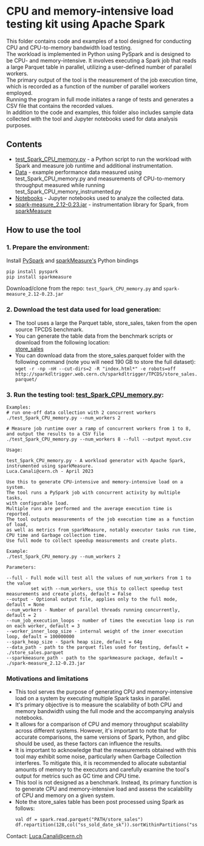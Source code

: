 # CPU and memory-intensive load testing kit using Apache Spark
This folder contains code and examples of a tool designed for conducting CPU and CPU-to-memory bandwidth load testing.  
The workload is implemented in Python using PySpark and is designed to be CPU- and memory-intensive.
It involves executing a Spark job that reads a large Parquet table in parallel, utilizing a user-defined number of parallel workers.  
The primary output of the tool is the measurement of the job execution time, which is recorded as a function of the number of parallel workers employed.  
Running the program in full mode initiates a range of tests and generates a CSV file that contains the recorded values.  
In addition to the code and examples, this folder also includes sample data collected with the tool and Jupyter notebooks used for data analysis purposes.  

## Contents
- [test_Spark_CPU_memory.py](test_Spark_CPU_memory.py) - a Python script to run the workload with Spark and measure job runtime and additional instrumentation.
- [Data](Data) - example performance data measured using test_Spark_CPU_memory.py and measurements of CPU-to-memory throughput measured while running test_Spark_CPU_memory_instrumented.py
- [Notebooks](Notebooks) - Jupyter notebooks used to analyze the collected data.
- [spark-measure_2.12-0.23.jar](spark-measure_2.12-0.23.jar) - instrumentation library for Spark, from [sparkMeasure](https://github.com/LucaCanali/sparkMeasure)

## How to use the tool 

### 1. Prepare the environment:
Install [PySpark](https://pypi.org/project/pyspark/) and [sparkMeasure's](https://github.com/LucaCanali/sparkMeasure) Python bindings
```
pip install pyspark
pip install sparkmeasure
```
Download/clone from the repo: `test_Spark_CPU_memory.py` and `spark-measure_2.12-0.23.jar`  

### 2. Download the test data used for load generation:   
- The tool uses a large the Parquet table, store_sales, taken from the open source TPCDS benchmark.
- You can generate the table data from the benchmark scripts or download from the following location:  
[store_sales](https://sparkdltrigger.web.cern.ch/sparkdltrigger/TPCDS/store_sales.parquet/)    
- You can download data from the store_sales.parquet folder with the following command (note you will need 190 GB to store the full dataset):  
`wget -r -np -nH --cut-dirs=2 -R "index.html*" -e robots=off http://sparkdltrigger.web.cern.ch/sparkdltrigger/TPCDS/store_sales.parquet/`

### 3. Run the testing tool: [test_Spark_CPU_memory.py](test_Spark_CPU_memory.py):
```
Examples:
# run one-off data collection with 2 concurrent workers
./test_Spark_CPU_memory.py --num_workers 2

# Measure job runtime over a ramp of concurrent workers from 1 to 8, and output the results to a CSV file
./test_Spark_CPU_memory.py --num_workers 8 --full --output myout.csv 

Usage:

test_Spark_CPU_memory.py - A workload generator with Apache Spark, instrumented using sparkMeasure.
Luca.Canali@cern.ch - April 2023

Use this to generate CPU-intensive and memory-intensive load on a system.
The tool runs a PySpark job with concurrent activity by multiple tasks,
with configurable load.
Multiple runs are performed and the average execution time is reported.
The tool outputs measurements of the job execution time as a function of load,
as well as metrics from sparkMeasure, notably executor tasks run time, 
CPU time and Garbage collection time.
Use full mode to collect speedup measurements and create plots.

Example:
./test_Spark_CPU_memory.py --num_workers 2

Parameters:

--full - Full mode will test all the values of num_workers from 1 to the value 
         set with --num_workers, use this to collect speedup test measurements and create plots, default = False
--output - Optional output file, applies only to the full mode, default = None
--num_workers - Number of parallel threads running concurrently, default = 2
--num_job_execution_loops - number of times the execution loop is run on each worker, default = 3
--worker_inner_loop_size - internal weight of the inner execution loop, default = 100000000
--spark_heap_size - Spark heap size, default = 64g
--data_path - path to the parquet files used for testing, default = ./store_sales.parquet
--sparkmeasure_path - path to the sparkmeasure package, default = ./spark-measure_2.12-0.23.jar
```

### Motivations and limitations
- This tool serves the purpose of generating CPU and memory-intensive load on a system by executing multiple Spark tasks in parallel.
- It's primary objective is to measure the scalability of both CPU and memory bandwidth using the full mode and the accompanying analysis notebooks.
- It allows for a comparison of CPU and memory throughput scalability across different systems. However, it's important to note that for accurate
  comparisons, the same versions of Spark, Python, and glibc should be used, as these factors can influence the results.
- It is important to acknowledge that the measurements obtained with this tool may exhibit some noise, particularly when Garbage Collection interferes.
  To mitigate this, it is recommended to allocate substantial amounts of memory to the executors and carefully examine the tool's output for metrics
  such as GC time and CPU time.
- This tool is not designed as a benchmark. Instead, its primary function is to generate CPU and memory-intensive load and assess the scalability
  of CPU and memory on a given system.
- Note the store_sales table has been post processed using Spark as follows:
   ```
   val df = spark.read.parquet("PATH/store_sales")
   df.repartition(128,col("ss_sold_date_sk")).sortWithinPartitions("ss_sold_date_sk","ss_sold_time_sk","ss_customer_sk").write.parquet("PATH/store_sales.parquet")
   ```

Contact: Luca.Canali@cern.ch

